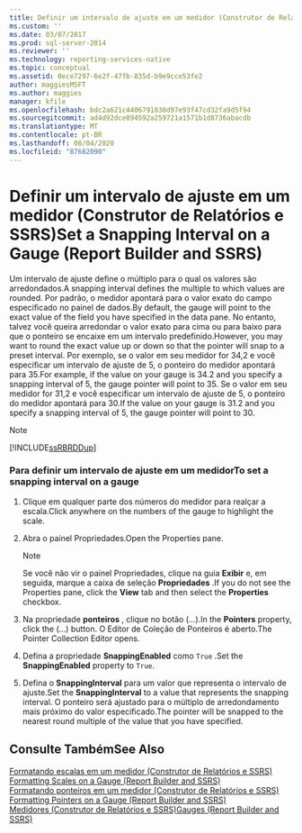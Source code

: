 ```yaml
---
title: Definir um intervalo de ajuste em um medidor (Construtor de Relatórios e SSRS) | Microsoft Docs
ms.custom: ''
ms.date: 03/07/2017
ms.prod: sql-server-2014
ms.reviewer: ''
ms.technology: reporting-services-native
ms.topic: conceptual
ms.assetid: 0ece7297-6e2f-47fb-835d-b9e9cce53fe2
author: maggiesMSFT
ms.author: maggies
manager: kfile
ms.openlocfilehash: bdc2a621c4406791838d97e93f47cd32fa9d5f94
ms.sourcegitcommit: ad4d92dce894592a259721a1571b1d8736abacdb
ms.translationtype: MT
ms.contentlocale: pt-BR
ms.lasthandoff: 08/04/2020
ms.locfileid: "87682090"
---
```

# <a name="set-a-snapping-interval-on-a-gauge-report-builder-and-ssrs"></a><span data-ttu-id="9bb77-102">Definir um intervalo de ajuste em um medidor (Construtor de Relatórios e SSRS)</span><span class="sxs-lookup"><span data-stu-id="9bb77-102">Set a Snapping Interval on a Gauge (Report Builder and SSRS)</span></span>
  <span data-ttu-id="9bb77-103">Um intervalo de ajuste define o múltiplo para o qual os valores são arredondados.</span><span class="sxs-lookup"><span data-stu-id="9bb77-103">A snapping interval defines the multiple to which values are rounded.</span></span> <span data-ttu-id="9bb77-104">Por padrão, o medidor apontará para o valor exato do campo especificado no painel de dados.</span><span class="sxs-lookup"><span data-stu-id="9bb77-104">By default, the gauge will point to the exact value of the field you have specified in the data pane.</span></span> <span data-ttu-id="9bb77-105">No entanto, talvez você queira arredondar o valor exato para cima ou para baixo para que o ponteiro se encaixe em um intervalo predefinido.</span><span class="sxs-lookup"><span data-stu-id="9bb77-105">However, you may want to round the exact value up or down so that the pointer will snap to a preset interval.</span></span> <span data-ttu-id="9bb77-106">Por exemplo, se o valor em seu medidor for 34,2 e você especificar um intervalo de ajuste de 5, o ponteiro do medidor apontará para 35.</span><span class="sxs-lookup"><span data-stu-id="9bb77-106">For example, if the value on your gauge is 34.2 and you specify a snapping interval of 5, the gauge pointer will point to 35.</span></span> <span data-ttu-id="9bb77-107">Se o valor em seu medidor for 31,2 e você especificar um intervalo de ajuste de 5, o ponteiro do medidor apontará para 30.</span><span class="sxs-lookup"><span data-stu-id="9bb77-107">If the value on your gauge is 31.2 and you specify a snapping interval of 5, the gauge pointer will point to 30.</span></span>  
  
> [!NOTE]  
>  [!INCLUDE[ssRBRDDup](../includes/ssrbrddup-md.md)]  
  
### <a name="to-set-a-snapping-interval-on-a-gauge"></a><span data-ttu-id="9bb77-108">Para definir um intervalo de ajuste em um medidor</span><span class="sxs-lookup"><span data-stu-id="9bb77-108">To set a snapping interval on a gauge</span></span>  
  
1.  <span data-ttu-id="9bb77-109">Clique em qualquer parte dos números do medidor para realçar a escala.</span><span class="sxs-lookup"><span data-stu-id="9bb77-109">Click anywhere on the numbers of the gauge to highlight the scale.</span></span>  
  
2.  <span data-ttu-id="9bb77-110">Abra o painel Propriedades.</span><span class="sxs-lookup"><span data-stu-id="9bb77-110">Open the Properties pane.</span></span>  
  
    > [!NOTE]  
    >  <span data-ttu-id="9bb77-111">Se você não vir o painel Propriedades, clique na guia **Exibir** e, em seguida, marque a caixa de seleção **Propriedades** .</span><span class="sxs-lookup"><span data-stu-id="9bb77-111">If you do not see the Properties pane, click the **View** tab and then select the **Properties** checkbox.</span></span>  
  
3.  <span data-ttu-id="9bb77-112">Na propriedade **ponteiros** , clique no botão (...).</span><span class="sxs-lookup"><span data-stu-id="9bb77-112">In the **Pointers** property, click the (...) button.</span></span> <span data-ttu-id="9bb77-113">O Editor de Coleção de Ponteiros é aberto.</span><span class="sxs-lookup"><span data-stu-id="9bb77-113">The Pointer Collection Editor opens.</span></span>  
  
4.  <span data-ttu-id="9bb77-114">Defina a propriedade **SnappingEnabled** como `True` .</span><span class="sxs-lookup"><span data-stu-id="9bb77-114">Set the **SnappingEnabled** property to `True`.</span></span>  
  
5.  <span data-ttu-id="9bb77-115">Defina o **SnappingInterval** para um valor que representa o intervalo de ajuste.</span><span class="sxs-lookup"><span data-stu-id="9bb77-115">Set the **SnappingInterval** to a value that represents the snapping interval.</span></span> <span data-ttu-id="9bb77-116">O ponteiro será ajustado para o múltiplo de arredondamento mais próximo do valor especificado.</span><span class="sxs-lookup"><span data-stu-id="9bb77-116">The pointer will be snapped to the nearest round multiple of the value that you have specified.</span></span>  
  
## <a name="see-also"></a><span data-ttu-id="9bb77-117">Consulte Também</span><span class="sxs-lookup"><span data-stu-id="9bb77-117">See Also</span></span>  
 <span data-ttu-id="9bb77-118">[Formatando escalas em um medidor &#40;Construtor de Relatórios e SSRS&#41;](report-design/formatting-scales-on-a-gauge-report-builder-and-ssrs.md) </span><span class="sxs-lookup"><span data-stu-id="9bb77-118">[Formatting Scales on a Gauge &#40;Report Builder and SSRS&#41;](report-design/formatting-scales-on-a-gauge-report-builder-and-ssrs.md) </span></span>  
 <span data-ttu-id="9bb77-119">[Formatando ponteiros em um medidor &#40;Construtor de Relatórios e SSRS&#41;](report-design/formatting-pointers-on-a-gauge-report-builder-and-ssrs.md) </span><span class="sxs-lookup"><span data-stu-id="9bb77-119">[Formatting Pointers on a Gauge &#40;Report Builder and SSRS&#41;](report-design/formatting-pointers-on-a-gauge-report-builder-and-ssrs.md) </span></span>  
 [<span data-ttu-id="9bb77-120">Medidores &#40;Construtor de Relatórios e SSRS&#41;</span><span class="sxs-lookup"><span data-stu-id="9bb77-120">Gauges &#40;Report Builder and SSRS&#41;</span></span>](report-design/gauges-report-builder-and-ssrs.md)  
  
  
